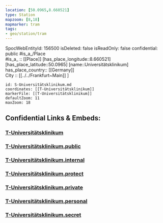 ```yaml
---
location: [50.0965,8.660521] 
type: Station 
mapzoom: [8,18] 
mapmarker: tram 
tags:
- geo/station/tram
---
```

SpocWebEntityId: 156500
isDeleted: false
isReadOnly: false
confidential: public
#is_a_/Place  
#is_a_ :: [[Place]] 
[has_place_longitude::8.660521] 
[has_place_latitude::50.0965] 
[name::Universitätsklinikum] 
has_place_country:: [[Germany]]  
City :: [[../../Frankfurt~Main]] ] 


```leaflet
id: S-Universitätsklinikum.md
coordinates: [[T-Universitätsklinikum]] 
markerFile: [[T-Universitätsklinikum]] 
defaultZoom: 11 
maxZoom: 18
```


## Confidential Links & Embeds: 

### [T-Universitätsklinikum](/_Standards/Earth/Continent/Europe/Europe~Central/Germany/Germany~West/Hessen/counties~Hessen/Frankfurt~Main/Stations-FFM~T/T-Universitätsklinikum.md) 

### [T-Universitätsklinikum.public](/_public/Earth/Continent/Europe/Europe~Central/Germany/Germany~West/Hessen/counties~Hessen/Frankfurt~Main/Stations-FFM~T/T-Universitätsklinikum.public.md) 

### [T-Universitätsklinikum.internal](/_internal/Earth/Continent/Europe/Europe~Central/Germany/Germany~West/Hessen/counties~Hessen/Frankfurt~Main/Stations-FFM~T/T-Universitätsklinikum.internal.md) 

### [T-Universitätsklinikum.protect](/_protect/Earth/Continent/Europe/Europe~Central/Germany/Germany~West/Hessen/counties~Hessen/Frankfurt~Main/Stations-FFM~T/T-Universitätsklinikum.protect.md) 

### [T-Universitätsklinikum.private](/_private/Earth/Continent/Europe/Europe~Central/Germany/Germany~West/Hessen/counties~Hessen/Frankfurt~Main/Stations-FFM~T/T-Universitätsklinikum.private.md) 

### [T-Universitätsklinikum.personal](/_personal/Earth/Continent/Europe/Europe~Central/Germany/Germany~West/Hessen/counties~Hessen/Frankfurt~Main/Stations-FFM~T/T-Universitätsklinikum.personal.md) 

### [T-Universitätsklinikum.secret](/_secret/Earth/Continent/Europe/Europe~Central/Germany/Germany~West/Hessen/counties~Hessen/Frankfurt~Main/Stations-FFM~T/T-Universitätsklinikum.secret.md)

